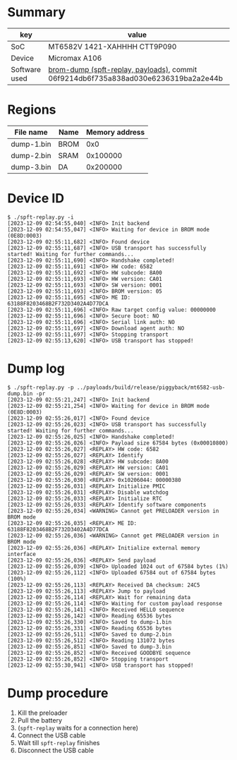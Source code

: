 # Summary
| key           | value                                                                                                                                    |
|---------------|------------------------------------------------------------------------------------------------------------------------------------------|
| SoC           | MT6582V 1421-XAHHHH CTT9P090                                                                                                             |
| Device        | Micromax A106                                                                                                                            |
| Software used | [brom-dump (spft-replay, payloads)](https://github.com/arzam16/empty-sixty-five), commit 06f9214db6f735a838ad030e6236319ba2a2e44b        |

# Regions
| File name  | Name | Memory address |
|------------|------|----------------|
| dump-1.bin | BROM | 0x0            |
| dump-2.bin | SRAM | 0x100000       |
| dump-3.bin | DA   | 0x200000       |

# Device ID
```
$ ./spft-replay.py -i
[2023-12-09 02:54:55,040] <INFO> Init backend
[2023-12-09 02:54:55,047] <INFO> Waiting for device in BROM mode (0E8D:0003)
[2023-12-09 02:55:11,682] <INFO> Found device
[2023-12-09 02:55:11,687] <INFO> USB transport has successfully started! Waiting for further commands...
[2023-12-09 02:55:11,690] <INFO> Handshake completed!
[2023-12-09 02:55:11,691] <INFO> HW code: 6582
[2023-12-09 02:55:11,692] <INFO> HW subcode: 8A00
[2023-12-09 02:55:11,693] <INFO> HW version: CA01
[2023-12-09 02:55:11,693] <INFO> SW version: 0001
[2023-12-09 02:55:11,693] <INFO> BROM version: 05
[2023-12-09 02:55:11,695] <INFO> ME ID: 63188F8203468B2F732D3402A4D77DCA
[2023-12-09 02:55:11,696] <INFO> Raw target config value: 00000000
[2023-12-09 02:55:11,696] <INFO> Secure boot: NO
[2023-12-09 02:55:11,696] <INFO> Serial link auth: NO
[2023-12-09 02:55:11,697] <INFO> Download agent auth: NO
[2023-12-09 02:55:11,697] <INFO> Stopping transport
[2023-12-09 02:55:13,620] <INFO> USB transport has stopped!
```

# Dump log
```
$ ./spft-replay.py -p ../payloads/build/release/piggyback/mt6582-usb-dump.bin -pr
[2023-12-09 02:55:21,247] <INFO> Init backend
[2023-12-09 02:55:21,254] <INFO> Waiting for device in BROM mode (0E8D:0003)
[2023-12-09 02:55:26,017] <INFO> Found device
[2023-12-09 02:55:26,023] <INFO> USB transport has successfully started! Waiting for further commands...
[2023-12-09 02:55:26,025] <INFO> Handshake completed!
[2023-12-09 02:55:26,026] <INFO> Payload size 67584 bytes (0x00010800)
[2023-12-09 02:55:26,027] <REPLAY> HW code: 6582
[2023-12-09 02:55:26,027] <REPLAY> Identify
[2023-12-09 02:55:26,028] <REPLAY> HW subcode: 8A00
[2023-12-09 02:55:26,029] <REPLAY> HW version: CA01
[2023-12-09 02:55:26,029] <REPLAY> SW version: 0001
[2023-12-09 02:55:26,030] <REPLAY> 0x10206044: 00000380
[2023-12-09 02:55:26,031] <REPLAY> Initialize PMIC
[2023-12-09 02:55:26,031] <REPLAY> Disable watchdog
[2023-12-09 02:55:26,033] <REPLAY> Initialize RTC
[2023-12-09 02:55:26,033] <REPLAY> Identify software components
[2023-12-09 02:55:26,034] <WARNING> Cannot get PRELOADER version in BROM mode
[2023-12-09 02:55:26,035] <REPLAY> ME ID: 63188F8203468B2F732D3402A4D77DCA
[2023-12-09 02:55:26,036] <WARNING> Cannot get PRELOADER version in BROM mode
[2023-12-09 02:55:26,036] <REPLAY> Initialize external memory interface
[2023-12-09 02:55:26,036] <REPLAY> Send payload
[2023-12-09 02:55:26,039] <INFO> Uploaded 1024 out of 67584 bytes (1%)
[2023-12-09 02:55:26,112] <INFO> Uploaded 67584 out of 67584 bytes (100%)
[2023-12-09 02:55:26,113] <REPLAY> Received DA checksum: 24C5
[2023-12-09 02:55:26,113] <REPLAY> Jump to payload
[2023-12-09 02:55:26,114] <REPLAY> Wait for remaining data
[2023-12-09 02:55:26,114] <INFO> Waiting for custom payload response
[2023-12-09 02:55:26,141] <INFO> Received HELLO sequence
[2023-12-09 02:55:26,142] <INFO> Reading 65536 bytes
[2023-12-09 02:55:26,330] <INFO> Saved to dump-1.bin
[2023-12-09 02:55:26,331] <INFO> Reading 65536 bytes
[2023-12-09 02:55:26,511] <INFO> Saved to dump-2.bin
[2023-12-09 02:55:26,512] <INFO> Reading 131072 bytes
[2023-12-09 02:55:26,851] <INFO> Saved to dump-3.bin
[2023-12-09 02:55:26,852] <INFO> Received GOODBYE sequence
[2023-12-09 02:55:26,852] <INFO> Stopping transport
[2023-12-09 02:55:30,941] <INFO> USB transport has stopped!
```

# Dump procedure
1. Kill the preloader
2. Pull the battery
3. (`spft-replay` waits for a connection here)
4. Connect the USB cable
5. Wait till `spft-replay` finishes
6. Disconnect the USB cable
